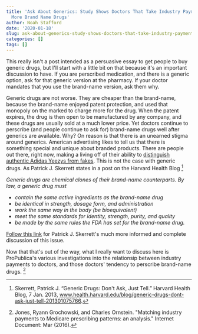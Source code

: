 ```yaml
---
title: 'Ask About Generics: Study Shows Doctors That Take Industry Payments Perscribe
  More Brand Name Drugs'
author: Noah Stafford
date: '2020-01-18'
slug: ask-about-generics-study-shows-doctors-that-take-industry-payments-perscribe-more-brand-name-drugs
categories: []
tags: []
---
```


This really isn't a post intended as a persuasive essay to get people to buy generic drugs, but I'll start with a little bit on that because it's an important discussion to have.  If you are perscribed medication, and there is a generic option, ask for that generic version at the pharmacy.  If your doctor mandates that you use the brand-name version, ask them why.  

Generic drugs are not worse.  They are cheaper than the brand-name, because the brand-name enjoyed patent protection, and used that monopoly on the marked to charge more for the drug.  When the patent expires, the drug is then open to be manufactured by any company, and these drugs are usually sold at a much lower price.  Yet doctors continue to perscribe (and people continue to ask for) brand-name drugs well after generics are available.  Why? On reason is that there is an unearned stigma around generics.  American advertising likes to tell us that there is something special and unique about branded products.  There are people out there, right now, making a living off of their ability to [distinguish authentic Adidas Yeezys from fakes](https://youtu.be/X3ySrcI2mEA).  This is not the case with generic drugs.  As Patrick J. Skerrett states in a post on the Harvard Health Blog [^1]

_Generic drugs are chemical clones of their brand-name counterparts. By law, a generic drug must_
* _contain the same active ingredients as the brand-name drug_
* _be identical in strength, dosage form, and administration_
* _work the same way in the body (be bioequivalent)_
* _meet the same standards for identity, strength, purity, and quality_
* _be made by the same rules the FDA has set for the brand-name drug._


[Follow this link](https://www.health.harvard.edu/blog/generic-drugs-dont-ask-just-tell-201301075766) for Patrick J. Skerrett's much more informed and complete discussion of this issue.

Now that that's out of the way, what I really want to discuss here is ProPublica's various investigations into the relationsip between industry payments to doctors, and those doctors' tendency to perscribe brand-name drugs.  [^2]









[^1]: Skerrett, Patrick J. “Generic Drugs: Don't Ask, Just Tell.” Harvard Health Blog, 7 Jan. 2013, www.health.harvard.edu/blog/generic-drugs-dont-ask-just-tell-201301075766.

[^2]: Jones, Ryann Grochowski, and Charles Ornstein. "Matching industry payments to Medicare prescribing patterns: an analysis." Internet Document: Mar (2016).